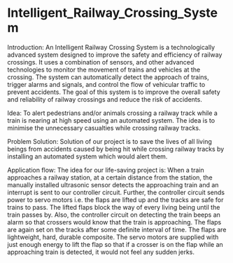 # Intelligent_Railway_Crossing_System

 Introduction:
An Intelligent Railway Crossing System is a technologically advanced system designed to improve the safety and efficiency of railway crossings. It uses a combination of sensors, and other advanced technologies to monitor  the movement of trains and vehicles at the crossing. The system can automatically detect the approach of trains, trigger alarms and signals, and control the flow of vehicular traffic to prevent accidents. The goal of this system is to improve the overall safety and reliability of railway crossings and reduce the risk of accidents.

Idea:
To alert pedestrians and/or animals crossing a railway track while a train is nearing at high speed using an automated system. The idea is to minimise the unnecessary casualties while crossing railway tracks.

Problem Solution:
Solution of our project is to save the lives of all living beings from accidents caused by being hit while crossing railway tracks by installing an automated system which would alert them.

Application flow:
The idea for our life-saving project is:
When a train approaches a railway station, at a certain distance from the station, the manually installed ultrasonic sensor detects the approaching train and an interrupt is sent to our controller circuit. Further, the controller circuit sends power to servo motors i.e. the flaps are lifted up and the tracks are safe for trains to pass. The lifted flaps block the way of every living being until the train passes by. Also, the controller circuit on detecting the train beeps an alarm so that crossers would know that the train is approaching. The flaps are again set on the tracks after some definite interval of time. The flaps are lightweight, hard, durable composite. The servo motors are supplied with just enough energy to lift the flap so that if a crosser is on the flap while an approaching train is detected, it would not feel any sudden jerks.




